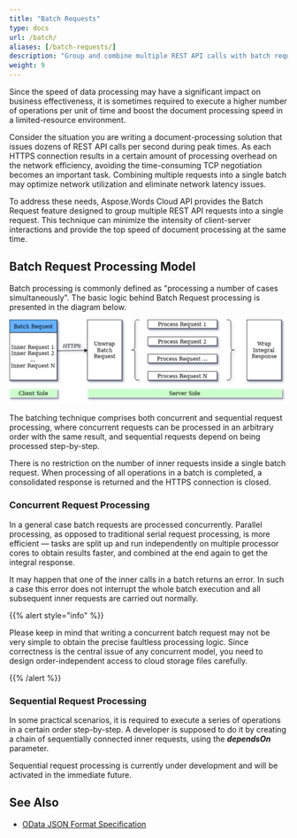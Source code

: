 ```yaml
---
title: "Batch Requests"
type: docs
url: /batch/
aliases: [/batch-requests/]
description: "Group and combine multiple REST API calls with batch requests"
weight: 9
---
```


Since the speed of data processing may have a significant impact on business effectiveness, it is sometimes required to execute a higher number of operations per unit of time and boost the document processing speed in a limited-resource environment.

Consider the situation you are writing a document-processing solution that issues dozens of REST API calls per second during peak times. As each HTTPS connection results in a certain amount of processing overhead on the network efficiency, avoiding the time-consuming TCP negotiation becomes an important task. Combining multiple requests into a single batch may optimize network utilization and eliminate network latency issues.

To address these needs, Aspose.Words Cloud API provides the Batch Request feature designed to group multiple REST API requests into a single request. This technique can minimize the intensity of client-server interactions and provide the top speed of document processing at the same time.

## Batch Request Processing Model

Batch processing is commonly defined as "processing a number of cases simultaneously". The basic logic behind Batch Request processing is presented in the diagram below.

![batch.png](batch.png)

The batching technique comprises both concurrent and sequential request processing, where concurrent requests can be processed in an arbitrary order with the same result, and sequential requests depend on being processed step-by-step.

There is no restriction on the number of inner requests inside a single batch request. When processing of all operations in a batch is completed, a consolidated response is returned and the HTTPS connection is closed.

### Concurrent Request Processing

In a general case batch requests are processed concurrently. Parallel processing, as opposed to traditional serial request processing, is more efficient — tasks are split up and run independently on multiple processor cores to obtain results faster, and combined at the end again to get the integral response.

It may happen that one of the inner calls in a batch returns an error. In such a case this error does not interrupt the whole batch execution and all subsequent inner requests are carried out normally.

{{% alert style="info" %}}

Please keep in mind that writing a concurrent batch request may not be very simple to obtain the precise faultless processing logic. Since correctness is the central issue of any concurrent model, you need to design order-independent access to cloud storage files carefully.

{{% /alert %}}

### Sequential Request Processing

In some practical scenarios, it is required to execute a series of operations in a certain order step-by-step. A developer is supposed to do it by creating a chain of sequentially connected inner requests, using the ***dependsOn*** parameter.

Sequential request processing is currently under development and will be activated in the immediate future.

## See Also

* [OData JSON Format Specification](http://docs.oasis-open.org/odata/odata-json-format/v4.01/odata-json-format-v4.01.html#_Toc38457781)
